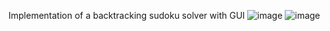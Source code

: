 Implementation of a backtracking sudoku solver with GUI
![image](https://github.com/ClementJosse/sudoku_solver/assets/86595295/d47f2846-b4aa-44c5-8e77-631e125bf792)
![image](https://github.com/ClementJosse/sudoku_solver/assets/86595295/63003bb7-4f7d-4dea-980f-121f9afe4940)

